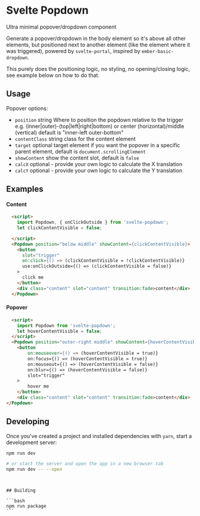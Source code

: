 # Svelte Popdown

Ultra minimal popover/dropdown component

Generate a popover/dropdown in the body element so it's above all other elements, but positioned next to another element (like the element where it was triggered), powered by `svelte-portal`, inspired by `ember-basic-dropdown`.

This purely does the positioning logic, no styling, no opening/closing logic, see example below on how to do that.

## Usage

Popover options:

- `position` string Where to position the popdown relative to the trigger e.g. (inner|outer)-(top|left|right|bottom) or center (horizontal)/middle (vertical) default is "inner-left outer-bottom"
- `contentClass` string class for the content element
- `target` optional target element if you want the popover in a specific parent element, default is `document.scrollingElement`
- `showContent` show the content slot, default is `false`
- `calcX` optional - provide your own logic to calculate the X translation
- `calcY` optional - provide your own logic to calculate the Y translation

## Examples

#### Content

```html
  <script>
    import Popdown, { onClickOutside } from 'svelte-popdown';
    let clickContentVisible = false;

  </script>
  <Popdown position="below middle" showContent={clickContentVisible}>
    <button
      slot="trigger"
      on:click={() => (clickContentVisible = !clickContentVisible)}
      use:onClickOutside={() => (clickContentVisible = false)}
    >
      click me
    </button>
    <div class="content" slot="content" transition:fade>content</div>
  </Popdown>
```

#### Popover

```html
  <script>
    import Popdown from 'svelte-popdown';
	let hoverContentVisible = false;
  </script>
  <Popdown position="outer-right middle" showContent={hoverContentVisible}>
	<button
		on:mouseover={() => (hoverContentVisible = true)}
		on:focus={() => (hoverContentVisible = true)}
		on:mouseout={() => (hoverContentVisible = false)}
		on:blur={() => (hoverContentVisible = false)}
		slot="trigger"
	>
		hover me
	</button>
	<div class="content" slot="content" transition:fade>content</div>
</Popdown>
```

## Developing

Once you've created a project and installed dependencies with `yarn`, start a development server:

```bash
npm run dev

# or start the server and open the app in a new browser tab
npm run dev -- --open
```

```

```

````

## Building

```bash
npm run package
```
````
